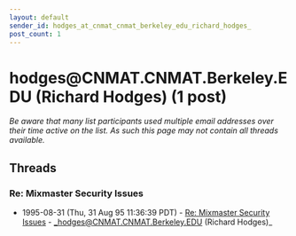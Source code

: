 ```yaml
---
layout: default
sender_id: hodges_at_cnmat_cnmat_berkeley_edu_richard_hodges_
post_count: 1
---
```


# hodges<span>@</span>CNMAT.CNMAT.Berkeley.EDU (Richard Hodges) (1 post)

_Be aware that many list participants used multiple email addresses over their time active on the list. As such this page may not contain all threads available._

## Threads

### Re: Mixmaster Security Issues
+ 1995-08-31 (Thu, 31 Aug 95 11:36:39 PDT) - [Re: Mixmaster Security Issues](/archive/1995/08/4153369c2f99c520473579e3a6778f3c4a641a6a7cb526956c07bb0c726f1f4c) - _hodges@CNMAT.CNMAT.Berkeley.EDU (Richard Hodges)_

